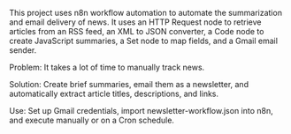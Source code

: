 This project uses n8n workflow automation to automate the summarization and email delivery of news.  It uses an HTTP Request node to retrieve articles from an RSS feed, an XML to JSON converter, a Code node to create JavaScript summaries, a Set node to map fields, and a Gmail email sender.

 Problem: It takes a lot of time to manually track news.

 Solution: Create brief summaries, email them as a newsletter, and automatically extract article titles, descriptions, and links.

 Use: Set up Gmail credentials, import newsletter-workflow.json into n8n, and execute manually or on a Cron schedule.
